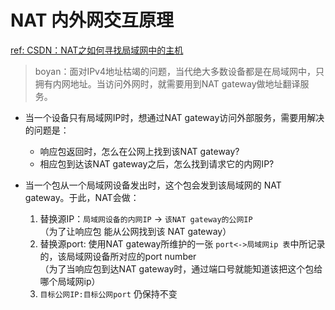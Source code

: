 # NAT 内外网交互原理  
[ref: CSDN：NAT之如何寻找局域网中的主机](https://blog.csdn.net/xitong2012/article/details/22065951)  

> boyan：面对IPv4地址枯竭的问题，当代绝大多数设备都是在局域网中，只拥有内网地址。当访问外网时，就需要用到NAT gateway做地址翻译服务。

- 当一个设备只有局域网IP时，想通过NAT gateway访问外部服务，需要用解决的问题是：  
  - 响应包返回时，怎么在公网上找到该NAT gateway?   
  - 相应包到达该NAT gateway之后，怎么找到请求它的内网IP?

- 当一个包从一个局域网设备发出时，这个包会发到该局域网的 NAT gateway。于此，NAT会做：
  1. 替换源IP：`局域网设备的内网IP` -> `该NAT gateway的公网IP`  
    （为了让响应包 能从公网找到该 NAT gateway）  
  2. 替换源port: 使用NAT gateway所维护的一张 `port<->局域网ip 表`中所记录的，该局域网设备所对应的port number  
    （为了当响应包到达NAT gateway时，通过端口号就能知道该把这个包给哪个局域网ip）  
  3. `目标公网IP:目标公网port` 仍保持不变  


